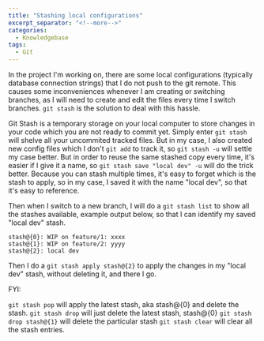 ```yaml
---
title: "Stashing local configurations"
excerpt_separator: "<!--more-->"
categories:
  - Knowledgebase
tags:
  - Git
---
```


In the project I'm working on, there are some local configurations (typically database connection strings) that I do not push to the git remote. This causes some inconveniences whenever I am creating or switching branches, as I will need to create and edit the files every time I switch branches. `git stash` is the solution to deal with this hassle. 

Git Stash is a temporary storage on your local computer to store changes in your code which you are not ready to commit yet. Simply enter `git stash` will shelve all your uncommited tracked files. But in my case, I also created new config files which I don't `git add` to track it, so `git stash -u` will settle my case better. But in order to reuse the same stashed copy every time, it's easier if I give it a name, so `git stash save "local dev" -u` will do the trick better. Because you can stash multiple times, it's easy to forget which is the stash to apply, so in my case, I saved it with the name "local dev", so that it's easy to reference.

Then when I switch to a new branch, I will do a `git stash list` to show all the stashes available, example output below, so that I can identify my saved "local dev" stash.

```
stash@{0}: WIP on feature/1: xxxx
stash@{1}: WIP on feature/2: yyyy
stash@{2}: local dev

```

Then I do a `git stash apply stash@{2}` to apply the changes in my "local dev" stash, without deleting it, and there I go. 

FYI:

`git stash pop` will apply the latest stash, aka stash@{0} and delete the stash. 
`git stash drop` will just delete the latest stash, stash@{0}
`git stash drop stash@{1}` will delete the particular stash
`git stash clear` will clear all the stash entries.
